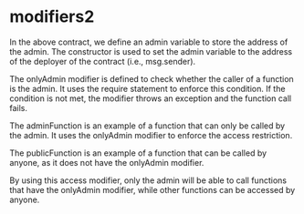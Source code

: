 # modifiers2
In the above contract, we define an admin variable to store the address of the admin. The constructor is used to set the admin variable to the address of the deployer of the contract (i.e., msg.sender).

The onlyAdmin modifier is defined to check whether the caller of a function is the admin. It uses the require statement to enforce this condition. If the condition is not met, the modifier throws an exception and the function call fails.

The adminFunction is an example of a function that can only be called by the admin. It uses the onlyAdmin modifier to enforce the access restriction.

The publicFunction is an example of a function that can be called by anyone, as it does not have the onlyAdmin modifier.

By using this access modifier, only the admin will be able to call functions that have the onlyAdmin modifier, while other functions can be accessed by anyone.
